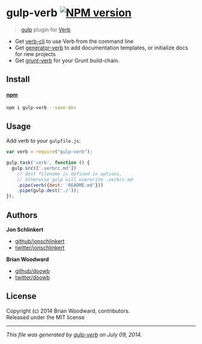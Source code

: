 # gulp-verb [![NPM version](https://badge.fury.io/js/gulp-verb.png)](http://badge.fury.io/js/gulp-verb)

> [gulp](https://github.com/wearefractal/gulp) plugin for [Verb](https://github.com/assemble/verb)

* Get [verb-cli](https://github.com/assemble/verb) to use Verb from the command line
* Get [generator-verb](https://github.com/assemble/generator-verb) to add documentation templates, or initialize docs for new projects
* Get [grunt-verb](https://github.com/assemble/grunt-verb) for your Grunt build-chain.

## Install
#### [npm](npmjs.org)

```bash
npm i gulp-verb --save-dev
```

## Usage
Add verb to your `gulpfile.js`:

```javascript
var verb = require("gulp-verb");

gulp.task('verb', function () {
  gulp.src(['.verbrc.md'])
    // dest filename is defined in options,
    // otherwise gulp will overwrite .verbrc.md
    .pipe(verb({dest: 'README.md'}))
    .pipe(gulp.dest('./'));
});
```

## Authors
 
**Jon Schlinkert**
 
+ [github/jonschlinkert](https://github.com/jonschlinkert)
+ [twitter/jonschlinkert](http://twitter.com/jonschlinkert) 
 
**Brian Woodward**
 
+ [github/doowb](https://github.com/doowb)
+ [twitter/doowb](http://twitter.com/doowb) 


## License
Copyright (c) 2014 Brian Woodward, contributors.  
Released under the MIT license

***

_This file was generated by [gulp-verb](https://github.com/assemble/gulp-verb) on July 09, 2014._